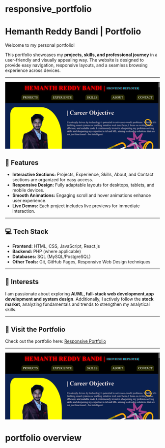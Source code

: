 # responsive_portfolio 
# Hemanth Reddy Bandi | Portfolio

Welcome to my personal portfolio!  

This portfolio showcases my **projects, skills, and professional journey** in a user-friendly and visually appealing way. The website is designed to provide easy navigation, responsive layouts, and a seamless browsing experience across devices.

---
<img src="Screenshot (3).png">

## 🌟 Features

- **Interactive Sections:** Projects, Experience, Skills, About, and Contact sections are organized for easy access.  
- **Responsive Design:** Fully adaptable layouts for desktops, tablets, and mobile devices.  
- **Smooth Animations:** Engaging scroll and hover animations enhance user experience.  
- **Live Demos:** Each project includes live previews for immediate interaction.

---

## 💻 Tech Stack

- **Frontend:** HTML, CSS, JavaScript, React.js  
- **Backend:** PHP (where applicable)  
- **Databases:** SQL (MySQL/PostgreSQL)  
- **Other Tools:** Git, GitHub Pages, Responsive Web Design techniques

---

## 📝 Interests

I am passionate about exploring **AI/ML, full-stack web development,app development and system design**. Additionally, I actively follow the **stock market**, analyzing fundamentals and trends to strengthen my analytical skills.

---

## 🔗 Visit the Portfolio

Check out the portfolio here: [Responsive Portfolio](https://hemanthreddybandi.github.io/responsive_portfolio/)  

---


<img src="Screenshot (3).png">
 
<h1>portfolio overview</h1>
<img src="Screenshot (3).png</>

